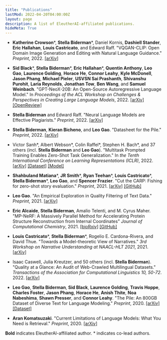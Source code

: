 ```yaml
---
title: "Publications"
lastMod: 2022-04-20T04:00:00Z
layout: page
description: A list of EleutherAI-affiliated publications.
hideMeta: True
---
```


- **Katherine Crowson**\*, **Stella Biderman**\*, Daniel Kornis, **Dashiell Stander**, **Eric Hallahan**, **Louis Castricato**, and Edward Raff. "VQGAN-CLIP: Open Domain Image Generation and Editing with Natural Language Guidance." _Preprint_, 2022. [[arXiv]](https://arxiv.org/abs/2204.08583)

- **Sid Black**\*, **Stella Biderman**\*, **Eric Hallahan**\*, **Quentin Anthony**, **Leo Gao**, **Laurence Golding**, **Horace He**, **Connor Leahy**, **Kyle McDonell**, **Jason Phang**, **Michael Pieler**, **USVSN Sai Prashanth**, **Shivanshu Purohit**, **Laria Reynolds**, **Jonathan Tow**, **Ben Wang**, and **Samuel Weinbach**. "GPT-NeoX-20B: An Open-Source Autoregressive Language Model." In _Proceedings of the ACL Workshop on Challenges & Perspectives in Creating Large Language Models_, 2022. [[arXiv]](https://arxiv.org/abs/2204.06745) [[OpenReview]](https://openreview.net/forum?id=HL7IhzS8W5)

- **Stella Biderman** and Edward Raff. "Neural Language Models are Effective Plagiarists." _Preprint_, 2022. [[arXiv]](https://arxiv.org/abs/2201.07406)

- **Stella Biderman**, **Kieran Bicheno**, and **Leo Gao**. "Datasheet for the Pile." _Preprint_, 2022. [[arXiv]](https://arxiv.org/abs/2201.07311)

- Victor Sanh\*, Albert Webson\*, Colin Raffel\*, Stephen H. Bach\*, and 37 others (incl. **Stella Biderman** and **Leo Gao**). "Multitask Prompted Training Enables Zero-Shot Task Generalization." In _the Tenth International Conference on Learning Representations (ICLR)_, 2022. [[arXiv]](https://www.arxiv.org/abs/2110.08207) [[Dataset]](https://huggingface.co/datasets/bigscience/P3) [[Model]](https://huggingface.co/bigscience/T0pp)

- **Shahbuland Matiana**\*, **JR Smith**\*, **Ryan Teehan**\*, **Louis Castricato**\*, **Stella Biderman**\*, **Leo Gao**, and **Spencer Frazier**. "Cut the CARP: Fishing for zero-shot story evaluation." _Preprint_, 2021. [[arXiv]](https://arxiv.org/abs/2110.03111) [[GitHub]](https://github.com/EleutherAI/magiCARP)

- **Leo Gao**. "An Empirical Exploration in Quality Filtering of Text Data." _Preprint_, 2021. [[arXiv]](https://arxiv.org/abs/2109.00698)

- **Eric Alcaide**, **Stella Biderman**, Amalio Telenti, and M. Cyrus Maher. "MP-NeRF: A Massively Parallel Method for Accelerating Protein Structure Reconstruction from Internal Coordinates" _Journal of Computational Chemistry_, 2021. [[bioRxiv]](https://www.biorxiv.org/content/10.1101/2021.06.08.446214) [[GitHub]](https://github.com/EleutherAI/mp_nerf)

- **Louis Castricato**\*, **Stella Biderman**\*, Rogelio E. Cardona-Rivera, and David Thue. "Towards a Model-theoretic View of Narratives." _3rd Workshop on Narrative Understanding at NAACL-HLT 2021_, 2021. [[arXiv]](https://arxiv.org/abs/2103.12872)

- Isaac Caswell, Julia Kreutzer, and 50 others (incl. **Stella Biderman**). "Quality at a Glance: An Audit of Web-Crawled Multilingual Datasets." _Transactions of the Association for Computational Linguistics 10, 50-72_. 2022. [[arXiv]](https://arxiv.org/abs/2103.12028)

- **Leo Gao**, **Stella Biderman**, **Sid Black**, **Laurence Golding**, **Travis Hoppe**, **Charles Foster**, **Jason Phang**, **Horace He**, **Anish Thite**, **Noa Nabeshima**, **Shawn Presser**, and **Connor Leahy**. "The Pile: An 800GB Dataset of Diverse Text for Language Modeling." _Preprint_, 2020. [[arXiv]](https://arxiv.org/abs/2101.00027) [[Dataset]](https://pile.eleuther.ai/)

- **Aran Komatsuzaki**. "Current Limitations of Language Models: What You Need is Retrieval." _Preprint_, 2020. [[arXiv]](https://arxiv.org/abs/2009.06857)

**Bold** indicates EleutherAI-affiliated author. \* indicates co-lead authors.

